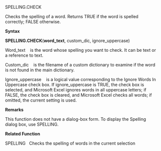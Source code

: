SPELLING.CHECK

Checks the spelling of a word. Returns TRUE if the word is spelled
correctly; FALSE otherwise.

**Syntax**

**SPELLING.CHECK**(**word\_text**, custom\_dic, ignore\_uppercase)

Word\_text    is the word whose spelling you want to check. It can be
text or a reference to text.

Custom\_dic    is the filename of a custom dictionary to examine if the
word is not found in the main dictionary.

Ignore\_uppercase    is a logical value corresponding to the Ignore
Words In Uppercase check box. If ignore\_uppercase is TRUE, the check
box is selected, and Microsoft Excel ignores words in all uppercase
letters; if FALSE, the check box is cleared, and Microsoft Excel checks
all words; if omitted, the current setting is used.

**Remarks**

This function does not have a dialog-box form. To display the Spelling
dialog box, use SPELLING.

**Related Function**

SPELLING   Checks the spelling of words in the current selection


